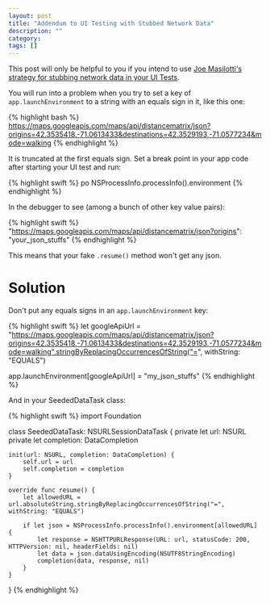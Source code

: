 ```yaml
---
layout: post
title: "Addendum to UI Testing with Stubbed Network Data"
description: ""
category: 
tags: []
---
```


This post will only be helpful to you if you intend to use [Joe Masilotti's
strategy for stubbing network data in your UI Tests](http://masilotti.com/ui-testing-stub-network-data/).

You will run into a problem when you try to set a key of
`app.launchEnvironment` to a string with an equals sign in it, like this one:

{% highlight bash %}
https://maps.googleapis.com/maps/api/distancematrix/json?origins=42.3535418,-71.0613433&destinations=42.3529193,-71.0577234&mode=walking
{% endhighlight %}

It is truncated at the first equals sign. Set a break point in your app code after
starting your UI test and run:

{% highlight swift %}
po NSProcessInfo.processInfo().environment
{% endhighlight %}

In the debugger to see (among a bunch of other key value pairs):

{% highlight swift %}
"https://maps.googleapis.com/maps/api/distancematrix/json?origins":
"your_json_stuffs"
{% endhighlight %}

This means that your fake `.resume()` method won't get any json.

# Solution

Don't put any equals signs in an `app.launchEnvironment` key:

{% highlight swift %}
let googleApiUrl = "https://maps.googleapis.com/maps/api/distancematrix/json?origins=42.3535418,-71.0613433&destinations=42.3529193,-71.0577234&mode=walking".stringByReplacingOccurrencesOfString("=", withString: "EQUALS")

app.launchEnvironment[googleApiUrl] = "my_json_stuffs"
{% endhighlight %}

And in your SeededDataTask class:

{% highlight swift %}
import Foundation

class SeededDataTask: NSURLSessionDataTask {
    private let url: NSURL
    private let completion: DataCompletion

    init(url: NSURL, completion: DataCompletion) {
        self.url = url
        self.completion = completion
    }

    override func resume() {
        let allowedURL = url.absoluteString.stringByReplacingOccurrencesOfString("=", withString: "EQUALS")

        if let json = NSProcessInfo.processInfo().environment[allowedURL] {
            let response = NSHTTPURLResponse(URL: url, statusCode: 200, HTTPVersion: nil, headerFields: nil)
            let data = json.dataUsingEncoding(NSUTF8StringEncoding)
            completion(data, response, nil)
        }
    }
}
{% endhighlight %}

